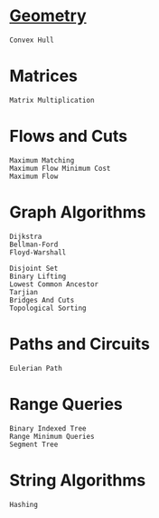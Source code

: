 # [Geometry](/tree/main/Geometry)
    Convex Hull
    
# Matrices
    Matrix Multiplication

# Flows and Cuts
    Maximum Matching
    Maximum Flow Minimum Cost  
    Maximum Flow

# Graph Algorithms
    Dijkstra
    Bellman-Ford
    Floyd-Warshall
    
    Disjoint Set 
    Binary Lifting
    Lowest Common Ancestor 
    Tarjian
    Bridges And Cuts
    Topological Sorting

# Paths and Circuits    
    Eulerian Path

# Range Queries
    Binary Indexed Tree
    Range Minimum Queries 
    Segment Tree

# String Algorithms
    Hashing

